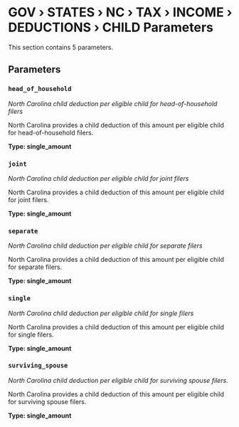 # GOV › STATES › NC › TAX › INCOME › DEDUCTIONS › CHILD Parameters

This section contains 5 parameters.

## Parameters

### `head_of_household`
*North Carolina child deduction per eligible child for head-of-household filers*

North Carolina provides a child deduction of this amount per eligible child for head-of-household filers.

**Type: single_amount**


### `joint`
*North Carolina child deduction per eligible child for joint filers*

North Carolina provides a child deduction of this amount per eligible child for joint filers.

**Type: single_amount**


### `separate`
*North Carolina child deduction per eligible child for separate filers*

North Carolina provides a child deduction of this amount per eligible child for separate filers.

**Type: single_amount**


### `single`
*North Carolina child deduction per eligible child for single filers*

North Carolina provides a child deduction of this amount per eligible child for single filers.

**Type: single_amount**


### `surviving_spouse`
*North Carolina child deduction per eligible child for surviving spouse filers.*

North Carolina provides a child deduction of this amount per eligible child for surviving spouse filers.

**Type: single_amount**

